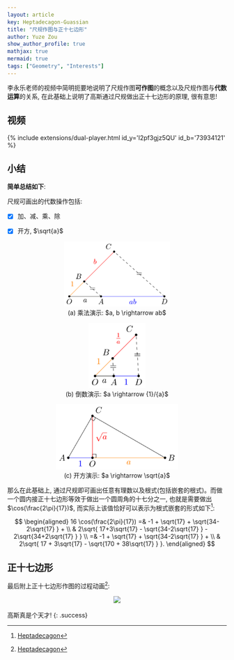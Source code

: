 ```yaml
---
layout: article
key: Heptadecagon-Guassian
title: "尺规作图与正十七边形"
author: Yuze Zou
show_author_profile: true
mathjax: true
mermaid: true
tags: ["Geometry", "Interests"]
---
```



李永乐老师的视频中简明扼要地说明了尺规作图**可作图**的概念以及尺规作图与**代数运算**的关系, 在此基础上说明了高斯通过尺规做出正十七边形的原理, 很有意思!  

<!--more-->

## 视频

<div>{% include extensions/dual-player.html id_y='I2pf3gjz5QU' id_b='73934121' %}</div>

## 小结

**简单总结如下**:  

尺规可画出的代数操作包括:  

- [x] 加、减、乘、除
- [x] 开方, $\sqrt{a}$


<div class="grid-container">
  <div class="grid grid--px-3">
    <div class="cell cell--4">
    	<div align="center">
    		<figure>
				<img src="/assets\images\posts\2019-09-30\mul.svg" height="150">
				<figcaption>(a) 乘法演示: $a, b \rightarrow ab$ </figcaption>
			</figure>
		</div>
    </div>
    <div class="cell cell--4">
    	<div align="center">
    		<figure>
				<img src="/assets\images\posts\2019-09-30\recip.svg" height="150">
				<figcaption>(b) 倒数演示: $a \rightarrow {1}/{a}$</figcaption>
			</figure>
		</div>
    </div>
    <div class="cell cell--4">
    	<div align="center">
    		<figure>
				<img src="/assets\images\posts\2019-09-30\sqrt.svg" height="150">
				<figcaption>(c) 开方演示: $a \rightarrow \sqrt{a}$</figcaption>
			</figure>
		</div>
    </div>
  </div>
</div>

那么在此基础上, 通过尺规即可画出任意有理数以及根式(包括嵌套的根式)。而做一个圆内接正十七边形等效于做出一个圆周角的十七分之一, 也就是需要做出$\cos(\frac{2\pi}{17})$, 而实际上该值恰好可以表示为根式嵌套的形式如下[^1]:  

$$
\begin{aligned}
16 \cos(\frac{2\pi}{17}) =& -1 + \sqrt{17} + \sqrt{34-2\sqrt{17} } + \\
& 2\sqrt{ 17+3\sqrt{17} - \sqrt{34-2\sqrt{17} } - 2\sqrt{34+2\sqrt{17} } } \\
=& -1 + \sqrt{17} + \sqrt{34-2\sqrt{17} } + \\
& 2\sqrt{ 17 + 3\sqrt{17} - \sqrt{170 + 38\sqrt{17} } }.
\end{aligned}
$$


## 正十七边形

最后附上正十七边形作图的过程动画[^1]:  

<div align="center">
	<img src="https://img.be-my-only.xyz/heptadecagon-gaussion.gif">
</div>

高斯真是个天才!
{: .success}

[^1]: [Heptadecagon](https://en.wikipedia.org/wiki/Heptadecagon)